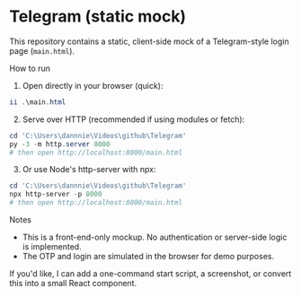 # Telegram (static mock)

This repository contains a static, client-side mock of a Telegram-style login page (`main.html`).

How to run

1. Open directly in your browser (quick):

```powershell
ii .\main.html
```

2. Serve over HTTP (recommended if using modules or fetch):

```powershell
cd 'C:\Users\dannnie\Videos\github\Telegram'
py -3 -m http.server 8000
# then open http://localhost:8000/main.html
```

3. Or use Node's http-server with npx:

```powershell
cd 'C:\Users\dannnie\Videos\github\Telegram'
npx http-server -p 8000
# then open http://localhost:8000/main.html
```

Notes
- This is a front-end-only mockup. No authentication or server-side logic is implemented.
- The OTP and login are simulated in the browser for demo purposes.

If you'd like, I can add a one-command start script, a screenshot, or convert this into a small React component.

